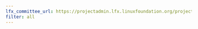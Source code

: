 ```yaml
---
lfx_committee_url: https://projectadmin.lfx.linuxfoundation.org/project/a092M00001LkQdtQAF/collaboration/committees/c99c6bbb-9d98-400b-9cfb-2f4c09d3b6cf
filter: all
---
```


<link rel="preconnect" href="https://fonts.googleapis.com">
<link rel="preconnect" href="https://fonts.gstatic.com" crossorigin>
<link href="https://fonts.googleapis.com/css2?family=Red+Hat+Display:ital,wght@0,300..900;1,300..900&display=swap" rel="stylesheet">

<style>
.name, .role, .title {
    font-family: "Red Hat Display", sans-serif !important;
    font-optical-sizing: auto;
    font-style: normal;
    font-weight: 300;
}
.role, .title {
    font-size: smaller;
}
.company {
    display: none !important;
}
</style>

